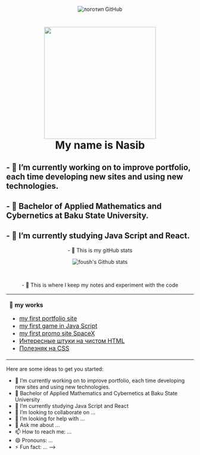 <p align='center'>
  <img  src="https://media.giphy.com/media/du3J3cXyzhj75IOgvA/giphy.gif" alt="логотип GitHub">
</p>

<h1 align="center"><img width="300px" src="https://media.giphy.com/media/vmfAVNcudRYli/giphy.gif"> <br>My name is Nasib</h1>

<h2>
- 🔭 I’m currently working on to improve portfolio, each time developing new sites and using new technologies.</h2>
<h2>
- 🌱 Bachelor of Applied Mathematics and Cybernetics at Baku State University.
</h2>
<h2>
- 🌱 I’m currently studying Java Script and React.
</h2>

<p align="center">
- 🔭 This is my gitHub stats
</p>
<p align="center">
  <img src="https://github-readme-stats.vercel.app/api?username=mr-crodo&show_icons=true&border=true" alt="foush's Github stats">
</p><br>

<p align="center">
- 🔭 This is where I keep my notes and experiment with the code
</p>
<!--
**mr-crodo/mr-crodo** is a ✨ _special_ ✨ repository because its `README.md` (this file) appears on your GitHub profile. https://media.giphy.com/media/hTx7NalHuPFYimYxR6/giphy.gif
-->

<table><tr><td valign="top" width="50%">

**:memo: my works**

- [my first portfolio site](https://mr-crodo.github.io/site1/)
- [my first game in Java Script](https://mr-crodo.github.io/game1/)
- [my first promo site SpaceX](https://mr-crodo.github.io/spacex/)
- [Интересные штуки на чистом HTML ](https://gist.github.com/chrisryana/303fe64e5a42b395b0ef1bcd14830492)
- [Полезняк на CSS](https://gist.github.com/chrisryana/17bdb7ba64f189201cb8e81421e30106)

</td></tr></table>

Here are some ideas to get you started:

- 🔭 I’m currently working on to improve portfolio, each time developing new sites and using new technologies.
- 🌱 Bachelor of Applied Mathematics and Cybernetics at Baku State University
- 🌱 I’m currently studying Java Script and React
- 👯 I’m looking to collaborate on ...
- 🤔 I’m looking for help with ...
- 💬 Ask me about ...
- 📫 How to reach me: ...
- 😄 Pronouns: ...
- ⚡ Fun fact: ...
-->

